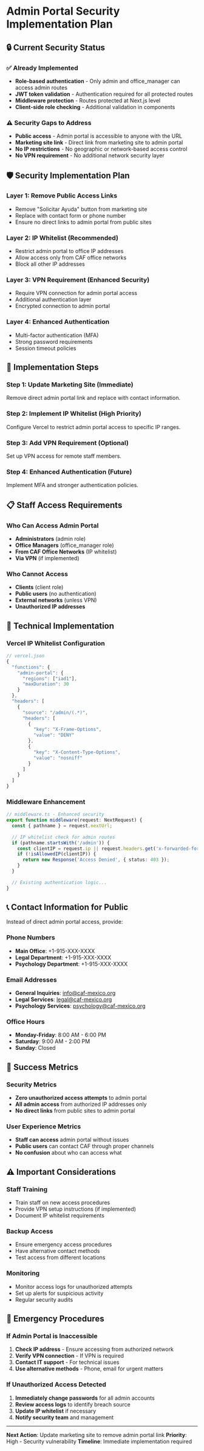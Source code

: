 # Admin Portal Security Implementation Plan

## 🔒 Current Security Status

### ✅ Already Implemented
- **Role-based authentication** - Only admin and office_manager can access admin routes
- **JWT token validation** - Authentication required for all protected routes
- **Middleware protection** - Routes protected at Next.js level
- **Client-side role checking** - Additional validation in components

### ⚠️ Security Gaps to Address
- **Public access** - Admin portal is accessible to anyone with the URL
- **Marketing site link** - Direct link from marketing site to admin portal
- **No IP restrictions** - No geographic or network-based access control
- **No VPN requirement** - No additional network security layer

## 🛡️ Security Implementation Plan

### Layer 1: Remove Public Access Links
- Remove "Solicitar Ayuda" button from marketing site
- Replace with contact form or phone number
- Ensure no direct links to admin portal from public sites

### Layer 2: IP Whitelist (Recommended)
- Restrict admin portal to office IP addresses
- Allow access only from CAF office networks
- Block all other IP addresses

### Layer 3: VPN Requirement (Enhanced Security)
- Require VPN connection for admin portal access
- Additional authentication layer
- Encrypted connection to admin portal

### Layer 4: Enhanced Authentication
- Multi-factor authentication (MFA)
- Strong password requirements
- Session timeout policies

## 🚀 Implementation Steps

### Step 1: Update Marketing Site (Immediate)
Remove direct admin portal link and replace with contact information.

### Step 2: Implement IP Whitelist (High Priority)
Configure Vercel to restrict admin portal access to specific IP ranges.

### Step 3: Add VPN Requirement (Optional)
Set up VPN access for remote staff members.

### Step 4: Enhanced Authentication (Future)
Implement MFA and stronger authentication policies.

## 📋 Staff Access Requirements

### Who Can Access Admin Portal
- **Administrators** (admin role)
- **Office Managers** (office_manager role)
- **From CAF Office Networks** (IP whitelist)
- **Via VPN** (if implemented)

### Who Cannot Access
- **Clients** (client role)
- **Public users** (no authentication)
- **External networks** (unless VPN)
- **Unauthorized IP addresses**

## 🔧 Technical Implementation

### Vercel IP Whitelist Configuration
```javascript
// vercel.json
{
  "functions": {
    "admin-portal": {
      "regions": ["iad1"],
      "maxDuration": 30
    }
  },
  "headers": [
    {
      "source": "/admin/(.*)",
      "headers": [
        {
          "key": "X-Frame-Options",
          "value": "DENY"
        },
        {
          "key": "X-Content-Type-Options",
          "value": "nosniff"
        }
      ]
    }
  ]
}
```

### Middleware Enhancement
```typescript
// middleware.ts - Enhanced security
export function middleware(request: NextRequest) {
  const { pathname } = request.nextUrl;
  
  // IP whitelist check for admin routes
  if (pathname.startsWith('/admin')) {
    const clientIP = request.ip || request.headers.get('x-forwarded-for');
    if (!isAllowedIP(clientIP)) {
      return new Response('Access Denied', { status: 403 });
    }
  }
  
  // Existing authentication logic...
}
```

## 📞 Contact Information for Public

Instead of direct admin portal access, provide:

### Phone Numbers
- **Main Office**: +1-915-XXX-XXXX
- **Legal Department**: +1-915-XXX-XXXX
- **Psychology Department**: +1-915-XXX-XXXX

### Email Addresses
- **General Inquiries**: info@caf-mexico.org
- **Legal Services**: legal@caf-mexico.org
- **Psychology Services**: psychology@caf-mexico.org

### Office Hours
- **Monday-Friday**: 8:00 AM - 6:00 PM
- **Saturday**: 9:00 AM - 2:00 PM
- **Sunday**: Closed

## 🎯 Success Metrics

### Security Metrics
- **Zero unauthorized access attempts** to admin portal
- **All admin access** from authorized IP addresses only
- **No direct links** from public sites to admin portal

### User Experience Metrics
- **Staff can access** admin portal without issues
- **Public users** can contact CAF through proper channels
- **No confusion** about who can access what

## ⚠️ Important Considerations

### Staff Training
- Train staff on new access procedures
- Provide VPN setup instructions (if implemented)
- Document IP whitelist requirements

### Backup Access
- Ensure emergency access procedures
- Have alternative contact methods
- Test access from different locations

### Monitoring
- Monitor access logs for unauthorized attempts
- Set up alerts for suspicious activity
- Regular security audits

## 🚨 Emergency Procedures

### If Admin Portal is Inaccessible
1. **Check IP address** - Ensure accessing from authorized network
2. **Verify VPN connection** - If VPN is required
3. **Contact IT support** - For technical issues
4. **Use alternative methods** - Phone, email for urgent matters

### If Unauthorized Access Detected
1. **Immediately change passwords** for all admin accounts
2. **Review access logs** to identify breach source
3. **Update IP whitelist** if necessary
4. **Notify security team** and management

---

**Next Action**: Update marketing site to remove admin portal link
**Priority**: High - Security vulnerability
**Timeline**: Immediate implementation required
